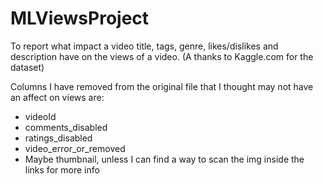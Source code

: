 # MLViewsProject

To report what impact a video title, tags, genre, likes/dislikes and description have on the views of a video. (A thanks to Kaggle.com for the dataset)

Columns I have removed from the original file that I thought may not have an affect on views are:
- videoId
- comments_disabled
- ratings_disabled
- video_error_or_removed
- Maybe thumbnail, unless I can find a way to scan the img inside the links for more info
